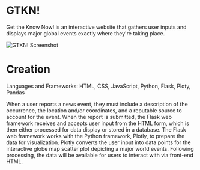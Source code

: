 # GTKN!
Get the Know Now! is an interactive website that gathers user inputs and displays major global events exactly where they're taking place. 

![GTKN! Screenshot](https://github.com/user-attachments/assets/af1d0441-5dcf-467e-8468-7352beaf1f70)

# Creation
Languages and Frameworks: HTML, CSS, JavaScript, Python, Flask, Ploty, Pandas

When a user reports a news event, they must include a description of the occurrence, the location and/or coordinates, and a reputable source to account for the event.
When the report is submitted, the Flask web framework receives and accepts user input from the HTML form, which is then either processed for data display or stored in a database.
The Flask web framework works with the Python framework, Plotly, to prepare the data for visualization. 
Plotly converts the user input into data points for the interactive globe map scatter plot depicting a major world events. 
Following processing, the data will be available for users to interact with via front-end HTML.

